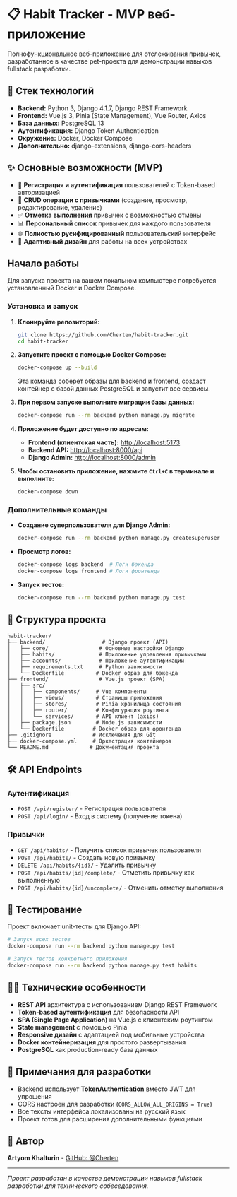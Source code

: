 # 📋 Habit Tracker - MVP веб-приложение

Полнофункциональное веб-приложение для отслеживания привычек, разработанное в качестве pet-проекта для демонстрации навыков fullstack разработки.

## 🚀 Стек технологий

*   **Backend:** Python 3, Django 4.1.7, Django REST Framework
*   **Frontend:** Vue.js 3, Pinia (State Management), Vue Router, Axios
*   **База данных:** PostgreSQL 13
*   **Аутентификация:** Django Token Authentication
*   **Окружение:** Docker, Docker Compose
*   **Дополнительно:** django-extensions, django-cors-headers

## ✨ Основные возможности (MVP)

*   🔐 **Регистрация и аутентификация** пользователей с Token-based авторизацией
*   📝 **CRUD операции с привычками** (создание, просмотр, редактирование, удаление)
*   ✅ **Отметка выполнения** привычек с возможностью отмены
*   📊 **Персональный список** привычек для каждого пользователя
*   🌐 **Полностью русифицированный** пользовательский интерфейс
*   📱 **Адаптивный дизайн** для работы на всех устройствах

## Начало работы

Для запуска проекта на вашем локальном компьютере потребуется установленный Docker и Docker Compose.

### Установка и запуск

1.  **Клонируйте репозиторий:**
    ```bash
    git clone https://github.com/Cherten/habit-tracker.git
    cd habit-tracker
    ```

2.  **Запустите проект с помощью Docker Compose:**
    ```bash
    docker-compose up --build
    ```
    Эта команда соберет образы для backend и frontend, создаст контейнер с базой данных PostgreSQL и запустит все сервисы.

3.  **При первом запуске выполните миграции базы данных:**
    ```bash
    docker-compose run --rm backend python manage.py migrate
    ```

4.  **Приложение будет доступно по адресам:**
    *   **Frontend (клиентская часть):** [http://localhost:5173](http://localhost:5173)
    *   **Backend API:** [http://localhost:8000/api](http://localhost:8000/api)
    *   **Django Admin:** [http://localhost:8000/admin](http://localhost:8000/admin)

5.  **Чтобы остановить приложение, нажмите `Ctrl+C` в терминале и выполните:**
    ```bash
    docker-compose down
    ```

### Дополнительные команды

*   **Создание суперпользователя для Django Admin:**
    ```bash
    docker-compose run --rm backend python manage.py createsuperuser
    ```

*   **Просмотр логов:**
    ```bash
    docker-compose logs backend  # Логи бэкенда
    docker-compose logs frontend # Логи фронтенда
    ```

*   **Запуск тестов:**
    ```bash
    docker-compose run --rm backend python manage.py test
    ```

## 📂 Структура проекта

```
habit-tracker/
├── backend/                  # Django проект (API)
│   ├── core/                # Основные настройки Django
│   ├── habits/              # Приложение управления привычками
│   ├── accounts/            # Приложение аутентификации
│   ├── requirements.txt     # Python зависимости
│   └── Dockerfile          # Docker образ для бэкенда
├── frontend/                # Vue.js проект (SPA)
│   ├── src/
│   │   ├── components/     # Vue компоненты
│   │   ├── views/          # Страницы приложения
│   │   ├── stores/         # Pinia хранилища состояния
│   │   ├── router/         # Конфигурация роутинга
│   │   └── services/       # API клиент (axios)
│   ├── package.json        # Node.js зависимости
│   └── Dockerfile         # Docker образ для фронтенда
├── .gitignore             # Исключения для Git
├── docker-compose.yml     # Оркестрация контейнеров
└── README.md             # Документация проекта
```

## 🛠 API Endpoints

### Аутентификация
- `POST /api/register/` - Регистрация пользователя
- `POST /api/login/` - Вход в систему (получение токена)

### Привычки
- `GET /api/habits/` - Получить список привычек пользователя
- `POST /api/habits/` - Создать новую привычку
- `DELETE /api/habits/{id}/` - Удалить привычку
- `POST /api/habits/{id}/complete/` - Отметить привычку как выполненную
- `POST /api/habits/{id}/uncomplete/` - Отменить отметку выполнения

## 🧪 Тестирование

Проект включает unit-тесты для Django API:

```bash
# Запуск всех тестов
docker-compose run --rm backend python manage.py test

# Запуск тестов конкретного приложения
docker-compose run --rm backend python manage.py test habits
```

## 👨‍💻 Технические особенности

*   **REST API** архитектура с использованием Django REST Framework
*   **Token-based аутентификация** для безопасности API
*   **SPA (Single Page Application)** на Vue.js с клиентским роутингом
*   **State management** с помощью Pinia
*   **Responsive дизайн** с адаптацией под мобильные устройства
*   **Docker контейнеризация** для простого развертывания
*   **PostgreSQL** как production-ready база данных

## 📝 Примечания для разработки

*   Backend использует **TokenAuthentication** вместо JWT для упрощения
*   CORS настроен для разработки (`CORS_ALLOW_ALL_ORIGINS = True`)
*   Все тексты интерфейса локализованы на русский язык
*   Проект готов для расширения дополнительными функциями

## 👤 Автор

**Artyom Khalturin** - [GitHub: @Cherten](https://github.com/Cherten)

---

*Проект разработан в качестве демонстрации навыков fullstack разработки для технического собеседования.*
